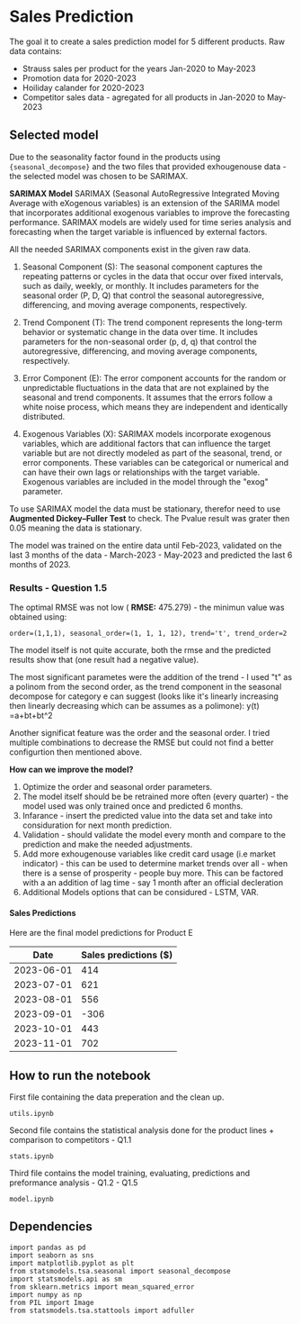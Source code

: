 # Sales Prediction

The goal it to create a sales prediction model for 5 different products.
Raw data contains:
* Strauss sales per product for the years Jan-2020 to May-2023
* Promotion data for 2020-2023
* Hoiliday calander for 2020-2023
* Competitor sales data - agregated for all products in Jan-2020 to May-2023

## Selected model
Due to the seasonality factor found in the products using `{seasonal_decompose}` and the two files that provided exhougenouse data - the selected model was chosen to be SARIMAX.

__SARIMAX Model__
SARIMAX (Seasonal AutoRegressive Integrated Moving Average with eXogenous variables) is an extension of the SARIMA model that incorporates additional exogenous variables to improve the forecasting performance. SARIMAX models are widely used for time series analysis and forecasting when the target variable is influenced by external factors.

All the needed SARIMAX components exist in the given raw data.

1. Seasonal Component (S): The seasonal component captures the repeating patterns or cycles in the data that occur over fixed intervals, such as daily, weekly, or monthly. It includes parameters for the seasonal order (P, D, Q) that control the seasonal autoregressive, differencing, and moving average components, respectively.

2. Trend Component (T): The trend component represents the long-term behavior or systematic change in the data over time. It includes parameters for the non-seasonal order (p, d, q) that control the autoregressive, differencing, and moving average components, respectively.

3. Error Component (E): The error component accounts for the random or unpredictable fluctuations in the data that are not explained by the seasonal and trend components. It assumes that the errors follow a white noise process, which means they are independent and identically distributed.

4. Exogenous Variables (X): SARIMAX models incorporate exogenous variables, which are additional factors that can influence the target variable but are not directly modeled as part of the seasonal, trend, or error components. These variables can be categorical or numerical and can have their own lags or relationships with the target variable. Exogenous variables are included in the model through the "exog" parameter.

To use SARIMAX model the data must be stationary, therefor need to use **Augmented Dickey–Fuller Test** to check. The Pvalue result was grater then 0.05 meaning the data is stationary.

The model was trained on the entire data until Feb-2023, validated on the last 3 months of the data - March-2023 - May-2023 and predicted the last 6 months of 2023.

### Results - Question 1.5

The optimal RMSE was not low ( **RMSE:** 475.279) - the minimun value was obtained using:
```
order=(1,1,1), seasonal_order=(1, 1, 1, 12), trend='t', trend_order=2
```

The model itself is not quite accurate, both the rmse and the predicted results show that (one result had a negative value).

The most significant parametes were the addition of the trend - I used "t" as a polinom from the second order, as the trend component in the seasonal decompose for category e can suggest (looks like it's linearly increasing then linearly decreasing which can be assumes as a polimone):
y(t) =a+bt+bt^2

Another significat feature was the order and the seasonal order. I tried multiple combinations to decrease the RMSE but could not find a better configurtion then mentioned above.

**How can we improve the model?**
1. Optimize the order and seasonal order parameters.
2. The model itself should be be retrained more often (every quarter) - the model used was only trained once and predicted 6 months.
3. Infarance - insert the predicted value into the data set and take into considuration for next month prediction.
4. Validation - should validate the model every month and compare to the prediction and make the needed adjustments.
5. Add more exhougenouse variables like credit card usage (i.e market indicator) - this can be used to determine market trends over all - when there is a sense of prosperity - people buy more. This can be factored with a an addition of lag time - say 1 month after an official decleration
6. Additional Models options that can be considured - LSTM, VAR.

#### Sales Predictions

Here are the final model predictions for Product E

| Date | Sales predictions ($) |
| ------ | ------ |
| 2023-06-01 |	414 |
| 2023-07-01 |	621 |
| 2023-08-01 |	556 | 
| 2023-09-01 |	-306 |
| 2023-10-01 |	443 |
| 2023-11-01 |	702 |



## How to run the notebook
First file containing the data preperation and the clean up.

```
utils.ipynb
```

Second file contains the statistical analysis done for the product lines + comparison to competitors - Q1.1

```
stats.ipynb
```

Third file contains the model training, evaluating, predictions and preformance analysis - Q1.2 - Q1.5

```
model.ipynb
```

## Dependencies 
```
import pandas as pd
import seaborn as sns
import matplotlib.pyplot as plt
from statsmodels.tsa.seasonal import seasonal_decompose
import statsmodels.api as sm
from sklearn.metrics import mean_squared_error
import numpy as np
from PIL import Image
from statsmodels.tsa.stattools import adfuller
```
